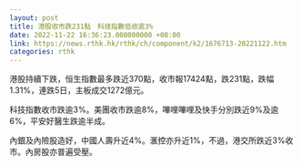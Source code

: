 ```yaml
---
layout: post
title: 港股收市跌231點　科技指數低收逾3%
date: 2022-11-22 16:36:23.000000000 +08:00
link: https://news.rthk.hk/rthk/ch/component/k2/1676713-20221122.htm
categories: rthk
---
```


港股持續下跌，恒生指數最多跌近370點，收市報17424點，跌231點，跌幅1.31%，連跌5日，主板成交1272億元。

科技指數收市跌逾3%。美團收市跌逾8%，嗶哩嗶哩及快手分別跌近9%及逾6%，平安好醫生跌逾半成。

內銀及內險股造好，中國人壽升近4%。滙控亦升近1%，不過，港交所跌近3%收市。內房股亦普遍受壓。
